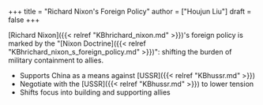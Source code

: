 +++
title = "Richard Nixon's Foreign Policy"
author = ["Houjun Liu"]
draft = false
+++

[Richard Nixon]({{< relref "KBhrichard_nixon.md" >}})'s foreign policy is marked by the "[Nixon Doctrine]({{< relref "KBhrichard_nixon_s_foreign_policy.md" >}})": shifting the burden of military containment to allies.

-   Supports China as a means against [USSR]({{< relref "KBhussr.md" >}})
-   Negotiate with the [USSR]({{< relref "KBhussr.md" >}}) to lower tension
-   Shifts focus into building and supporting allies